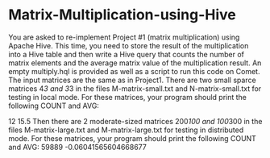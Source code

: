 # Matrix-Multiplication-using-Hive
You are asked to re-implement Project #1 (matrix multiplication) using Apache Hive. This time, you need to store the result of the multiplication into a Hive table and then write a Hive query that counts the number of matrix elements and the average matrix value of the multiplication result. An empty multiply.hql is provided as well as a script to run this code on Comet. The input matrices are the same as in Project1. There are two small sparce matrices 4*3 and 3*3 in the files M-matrix-small.txt and N-matrix-small.txt for testing in local mode. For these matrices, your program should print the following COUNT and AVG:

12	15.5
Then there are 2 moderate-sized matrices 200*100 and 100*300 in the files M-matrix-large.txt and M-matrix-large.txt for testing in distributed mode. For these matrices, your program should print the following COUNT and AVG:
59889	-0.06041565604668677
